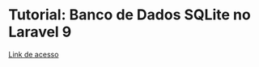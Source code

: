# Tutorial: Banco de Dados SQLite no Laravel 9

[Link de acesso](https://dev.to/aljes96/banco-de-dados-sqlite-no-laravel-9-31pe)
